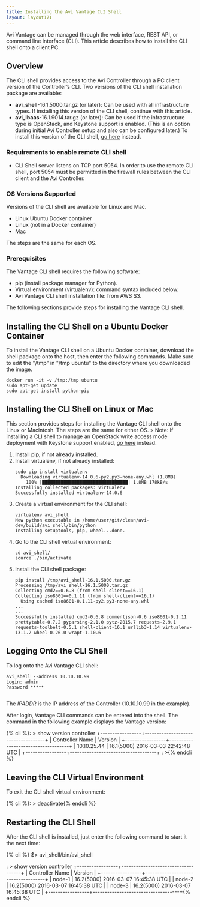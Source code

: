 ```yaml
---
title: Installing the Avi Vantage CLI Shell
layout: layout171
---
```

Avi Vantage can be managed through the web interface, REST API, or command line interface (CLI). This article describes how to install the CLI shell onto a client PC.

## Overview

The CLI shell provides access to the Avi Controller through a PC client version of the Controller’s CLI. Two versions of the CLI shell installation package are available:

* **avi_shell**-16.1.5000.tar.gz (or later): Can be used with all infrastructure types. If installing this version of the CLI shell, continue with this article. 
* **avi_lbaas**-16.1.9014.tar.gz (or later): Can be used if the infrastructure type is OpenStack, and Keystone support is enabled. (This is an option during initial Avi Controller setup and also can be configured later.) To install this version of the CLI shell, <a href="/docs/17.1/installation-guides/installing-the-lbaas-driver-cli-shell-openstack">go here</a> instead. 

### Requirements to enable remote CLI shell

* CLI Shell server listens on TCP port 5054. In order to use the remote CLI shell, port 5054 must be permitted in the firewall rules between the CLI client and the Avi Controller.  

### OS Versions Supported

Versions of the CLI shell are available for Linux and Mac.

* Linux Ubuntu Docker container
* Linux (not in a Docker container)
* Mac 

The steps are the same for each OS.

### Prerequisites

The Vantage CLI shell requires the following software:

* pip (install package manager for Python).
* Virtual environment (virtualenv): command syntax included below.
* Avi Vantage CLI shell installation file: from AWS S3. 

The following sections provide steps for installing the Vantage CLI shell.

<a name="docker-prep"></a>

## Installing the CLI Shell on a Ubuntu Docker Container

To install the Vantage CLI shell on a Ubuntu Docker container, download the shell package onto the host, then enter the following commands. Make sure to edit the "/tmp" in "/tmp ubuntu" to the directory where you downloaded the image.


<pre class="command-line language-bash"><code>docker run -it -v /tmp:/tmp ubuntu
sudo apt-get update
sudo apt-get install python-pip</code></pre> <a name="shell-install"></a> 

## Installing the CLI Shell on Linux or Mac

This section provides steps for installing the Vantage CLI shell onto the Linux or Macintosh. The steps are the same for either OS.
&gt; Note: If installing a CLI shell to manage an OpenStack write access mode deployment with Keystone support enabled, <a href="/docs/17.1/installation-guides/installing-the-lbaas-driver-cli-shell-openstack">go here</a> instead.
 <ol> 
 <li>Install pip, if not already installed.</li> 
 <li>Install virtualenv, if not already installed:<br> <pre crayon="false" class="command-line language-bash"><code>sudo pip install virtualenv
  Downloading virtualenv-14.0.6-py2.py3-none-any.whl (1.8MB)
    100% |████████████████████████████████| 1.8MB 178kB/s
Installing collected packages: virtualenv
Successfully installed virtualenv-14.0.6</code></pre></li> 
 <li>Create a virtual environment for the CLI shell:<br> <pre crayon="false" class="command-line language-bash" ><code>virtualenv avi_shell
New python executable in /home/user/git/clean/avi-dev/build/avi_shell/bin/python
Installing setuptools, pip, wheel...done.</code></pre></li> 
 <li>Go to the CLI shell virtual environment:<br> <pre crayon="false" class="command-line language-bash"><code>cd avi_shell/
source ./bin/activate</code></pre></li> 
 <li>Install the CLI shell package: <pre crayon="false" class="command-line language-bash"><code>pip install /tmp/avi_shell-16.1.5000.tar.gz
Processing /tmp/avi_shell-16.1.5000.tar.gz
Collecting cmd2==0.6.8 (from shell-client==16.1)
Collecting iso8601==0.1.11 (from shell-client==16.1)
  Using cached iso8601-0.1.11-py2.py3-none-any.whl
...
...
Successfully installed cmd2-0.6.8 commentjson-0.6 iso8601-0.1.11 prettytable-0.7.2 pyparsing-2.1.0 pytz-2015.7 requests-2.9.1 requests-toolbelt-0.5.1 shell-client-16.1 urllib3-1.14 virtualenv-13.1.2 wheel-0.26.0 wrapt-1.10.6
</code></pre> </li> 
</ol> 

## Logging Onto the CLI Shell

To log onto the Avi Vantage CLI shell:

<pre class="command-line language-bash"><code>avi_shell --address 10.10.10.99
Login: admin
Password *****
  
</code></pre> 

The *IPADDR* is the IP address of the Controller (10.10.10.99 in the example).

After login, Vantage CLI commands can be entered into the shell. The command in the following example displays the Vantage version:

{% cli %}: > show version controller
+-----------------+------------------------------------+
| Controller Name | Version                            |
+-----------------+------------------------------------+
| 10.10.25.44     | 16.1(5000) 2016-03-03 22:42:48 UTC |
+-----------------+------------------------------------+
: >{% endcli %}

<a name="shell-install-lbaas"></a>

## Leaving the CLI Virtual Environment

To exit the CLI shell virtual environment:


{% cli %}: > deactivate{% endcli %}  

## Restarting the CLI Shell

After the CLI shell is installed, just enter the following command to start it the next time:


{% cli %} $> avi_shell/bin/avi_shell 

: > show version controller
+-----------------+------------------------------------+
| Controller Name | Version                            |
+-----------------+------------------------------------+
| node-1          | 16.2(5000) 2016-03-07 16:45:38 UTC |
| node-2          | 16.2(5000) 2016-03-07 16:45:38 UTC |
| node-3          | 16.2(5000) 2016-03-07 16:45:38 UTC |
+-----------------+------------------------------------+{% endcli %} 